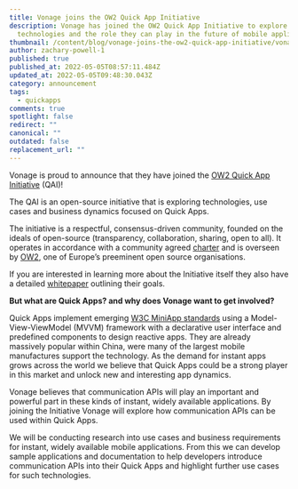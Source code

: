 ```yaml
---
title: Vonage joins the OW2 Quick App Initiative
description: Vonage has joined the OW2 Quick App Initiative to explore Quick App
  technologies and the role they can play in the future of mobile applications.
thumbnail: /content/blog/vonage-joins-the-ow2-quick-app-initiative/vonage_quickapp.png
author: zachary-powell-1
published: true
published_at: 2022-05-05T08:57:11.484Z
updated_at: 2022-05-05T09:48:30.043Z
category: announcement
tags:
  - quickapps
comments: true
spotlight: false
redirect: ""
canonical: ""
outdated: false
replacement_url: ""
---
```

Vonage is proud to announce that they have joined the [OW2 Quick App Initiative](https://quick-app-initiative.ow2.io/) (QAI)! 

The QAI is an open-source initiative that is exploring technologies, use cases and business dynamics focused on Quick Apps. 

The initiative is a respectful, consensus-driven community, founded on the ideals of open-source (transparency, collaboration, sharing, open to all). It operates in accordance with a community agreed [charter](https://quick-app-initiative.ow2.io/docs/charter.pdf) and is overseen by [OW2](https://www.ow2.org/view/Main/), one of Europe’s preeminent open source organisations.

If you are interested in learning more about the Initiative itself they also have a detailed [whitepaper](https://quick-app-initiative.ow2.io/page/whitepaper/) outlining their goals.

**But what are Quick Apps? and why does Vonage want to get involved?** 

Quick Apps implement emerging [W3C MiniApp standards](https://www.w3.org/2021/miniapps/) using a Model-View-ViewModel (MVVM) framework with a declarative user interface and predefined components to design reactive apps. They are already massively popular within China, were many of the largest mobile manufactures support the technology. As the demand for instant apps grows across the world we believe that Quick Apps could be a strong player in this market and unlock new and interesting app dynamics.

Vonage believes that communication APIs will play an important and powerful part in these kinds of instant, widely available applications. By joining the Initiative Vonage will explore how communication APIs can be used within Quick Apps. 

We will be conducting research into use cases and business requirements for instant, widely available mobile applications. From this we can develop sample applications and documentation to help developers introduce communication APIs into their Quick Apps and highlight further use cases for such technologies.
